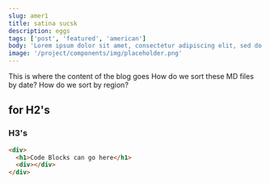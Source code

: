 ```yaml
---
slug: amer1
title: satina sucsk
description: eggs
tags: ['post', 'featured', 'american']
body: 'Lorem ipsum dolor sit amet, consectetur adipiscing elit, sed do eiusmod tempor incididunt ut labore et dolore magna aliqua. Ut enim ad minim veniam, quis nostrud exercitation ullamco laboris nisi ut aliquip ex ea commodo consequat. Duis aute irure dolor in reprehenderit in voluptate velit esse cillum dolore eu fugiat nulla pariatur. Excepteur sint occaecat cupidatat non proident, sunt in culpa qui officia deserunt mollit anim id est laborum.'
image: '/project/components/img/placeholder.png'
---
```


This is where the content of the blog goes
How do we sort these MD files by date? How do we sort by region?

## for H2's

### H3's

```html
<div>
  <h1>Code Blocks can go here</h1>
  <div></div>
</div>
```
